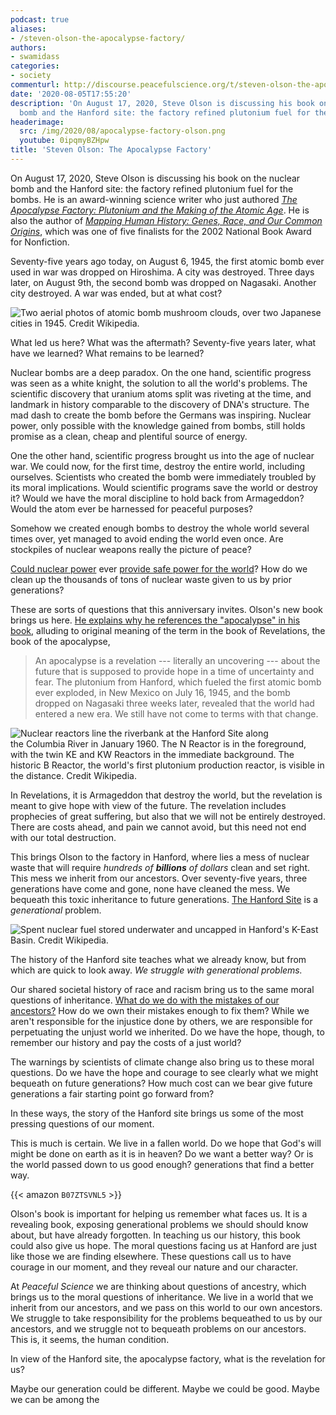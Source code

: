 ```yaml
---
podcast: true
aliases:
- /steven-olson-the-apocalypse-factory/
authors:
- swamidass
categories:
- society
commenturl: http://discourse.peacefulscience.org/t/steven-olson-the-apocalypse-factory/11345
date: '2020-08-05T17:55:20'
description: 'On August 17, 2020, Steve Olson is discussing his book on the nuclear
  bomb and the Hanford site: the factory refined plutonium fuel for the bombs.'
headerimage:
  src: /img/2020/08/apocalypse-factory-olson.png
  youtube: 0ipqmyBZHpw
title: 'Steven Olson: The Apocalypse Factory'
---
```


On August 17, 2020, Steve Olson is discussing his book on the nuclear bomb and the Hanford site: the factory refined plutonium fuel for the bombs. He is an award-winning science writer who just authored *[The Apocalypse Factory: Plutonium and the Making of the Atomic Age](https://www.amazon.com/gp/product/B07ZTSVNL5/)*. He is also the author of *[Mapping Human History: Genes, Race, and Our Common Origins](https://amzn.to/3gr8a0m)*, which was one of five finalists for the 2002 National Book Award for Nonfiction.

Seventy-five years ago today, on August 6, 1945, the first atomic bomb ever used in war was dropped on Hiroshima. A city was destroyed. Three days later, on August 9th, the second bomb was dropped on Nagasaki. Another city destroyed. A war was ended, but at what cost?

![Two aerial photos of atomic bomb mushroom clouds, over two Japanese cities in 1945. [Credit Wikipedia](https://en.wikipedia.org/wiki/Atomic_bombings_of_Hiroshima_and_Nagasaki#/media/File:Atomic_bombing_of_Japan.jpg).](/img/2020/08/2880px-Atomic_bombing_of_Japan.jpg)

What led us here? What was the aftermath? Seventy-five years later, what have we learned? What remains to be learned?

Nuclear bombs are a deep paradox. On the one hand, scientific progress was seen as a white knight, the solution to all the world's problems. The scientific discovery that uranium atoms split was riveting at the time, and landmark in history comparable to the discovery of DNA's structure. The mad dash to create the bomb before the Germans was inspiring. Nuclear power, only possible with the knowledge gained from bombs, still holds promise as a clean, cheap and plentiful source of energy.

One the other hand, scientific progress brought us into the age of nuclear war. We could now, for the first time, destroy the entire world, including ourselves. Scientists who created the bomb were immediately troubled by its moral implications. Would scientific programs save the world or destroy it? Would we have the moral discipline to hold back from Armageddon? Would the atom ever be harnessed for peaceful purposes?

Somehow we created enough bombs to destroy the whole world several times over, yet managed to avoid ending the world even once. Are stockpiles of nuclear weapons really the picture of peace?

[Could nuclear power](https://discourse.peacefulscience.org/t/retro-nuclear-power-goes-green/4816?u=swamidass) ever [provide safe power for the world](https://discourse.peacefulscience.org/t/why-arent-we-building-a-traveling-wave-reactor-in-the-u-s/8589?u=swamidass)? How do we clean up the thousands of tons of nuclear waste given to us by prior generations?

These are sorts of questions that this anniversary invites. Olson's new book brings us here. [He explains why he references the "apocalypse" in his book](https://www.tri-cityherald.com/opinion/opn-columns-blogs/article244696607.html), alluding to original meaning of the term in the book of Revelations, the book of the apocalypse,

> An apocalypse is a revelation --- literally an uncovering --- about the future that is supposed to provide hope in a time of uncertainty and fear. The plutonium from Hanford, which fueled the first atomic bomb ever exploded, in New Mexico on July 16, 1945, and the bomb dropped on Nagasaki three weeks later, revealed that the world had entered a new era. We still have not come to terms with that change.

![Nuclear reactors line the riverbank at the Hanford Site along the [Columbia River](https://en.wikipedia.org/wiki/Columbia_River) in January 1960. The [N Reactor](https://en.wikipedia.org/wiki/N_Reactor) is in the foreground, with the twin KE and KW Reactors in the immediate background. The historic [B Reactor](https://en.wikipedia.org/wiki/B_Reactor), the world's first [plutonium](https://en.wikipedia.org/wiki/Plutonium) production reactor, is visible in the distance. [Credit Wikipedia](https://en.wikipedia.org/wiki/Hanford_Site#/media/File:Hanford_N_Reactor_adjusted.jpg).](/img/2020/08/2560px-Hanford_N_Reactor_adjusted.jpg)

In Revelations, it is Armageddon that destroy the world, but the revelation is meant to give hope with view of the future. The revelation includes prophecies of great suffering, but also that we will not be entirely destroyed. There are costs ahead, and pain we cannot avoid, but this need not end with our total destruction.

This brings Olson to the factory in Hanford, where lies a mess of nuclear waste that will require *hundreds of **billions** of dollars* clean and set right. This mess we inherit from our ancestors. Over seventy-five years, three generations have come and gone, none have cleaned the mess. We bequeath this toxic inheritance to future generations. [The Hanford Site](https://en.wikipedia.org/wiki/Hanford_Site) is a *generational* problem.

![[Spent nuclear fuel](https://en.wikipedia.org/wiki/Spent_nuclear_fuel) stored underwater and uncapped in Hanford's K-East Basin. [Credit Wikipedia](https://en.wikipedia.org/wiki/Hanford_Site#/media/File:Spent_nuclear_fuel_hanford.jpg).](/img/2020/08/Spent_nuclear_fuel_hanford.jpg)

The history of the Hanford site teaches what we already know, but from which are quick to look away. *We struggle with generational problems.*

Our shared societal history of race and racism bring us to the same moral questions of inheritance. [What do we do with the mistakes of our ancestors?](https://peacefulscience.org/definition-race/) How do we own their mistakes enough to fix them? While we aren't responsible for the injustice done by others, we are responsible for perpetuating the unjust world we inherited. Do we have the hope, though, to remember our history and pay the costs of a just world?

The warnings by scientists of climate change also bring us to these moral questions. Do we have the hope and courage to see clearly what we might bequeath on future generations? How much cost can we bear give future generations a fair starting point go forward from?

In these ways, the story of the Hanford site brings us some of the most pressing questions of our moment.

This is much is certain. We live in a fallen world. Do we hope that God's will might be done on earth as it is in heaven? Do we want a better way? Or is the world passed down to us good enough?
generations that find a better way.

{{< amazon `B07ZTSVNL5` >}}

Olson's book is important for helping us remember what faces us. It is a revealing book, exposing generational problems we should should know about, but have already forgotten. In teaching us our history, this book could also give us hope. The moral questions facing us at Hanford are just like those we are finding elsewhere. These questions call us to have courage in our moment, and they reveal our nature and our character.

At *Peaceful Science* we are thinking about questions of ancestry, which brings us to the moral questions of inheritance. We live in a world that we inherit from our ancestors, and we pass on this world to our own ancestors. We struggle to take responsibility for the problems bequeathed to us by our ancestors, and we struggle not to bequeath problems on our ancestors. This is, it seems, the human condition.

In view of the Hanford site, the apocalypse factory, what is the revelation for us?

Maybe our generation could be different. Maybe we could be good. Maybe we can be among the 
